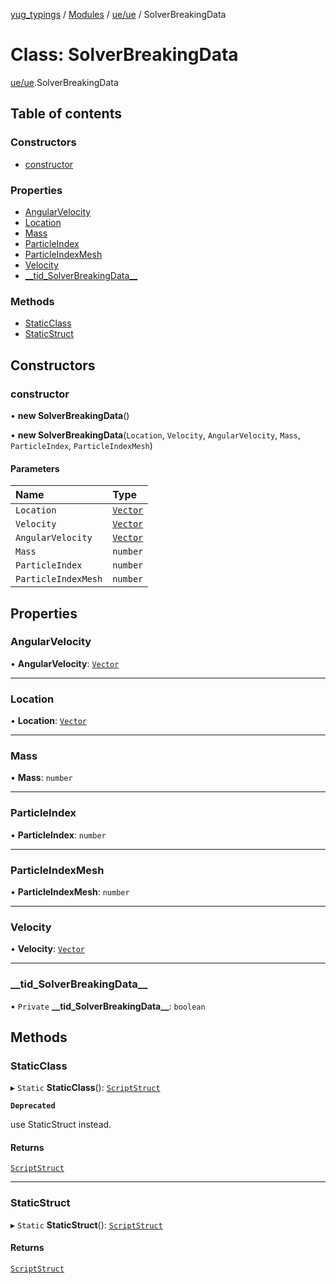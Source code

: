 [yug_typings](../README.md) / [Modules](../modules.md) / [ue/ue](../modules/ue_ue.md) / SolverBreakingData

# Class: SolverBreakingData

[ue/ue](../modules/ue_ue.md).SolverBreakingData

## Table of contents

### Constructors

- [constructor](ue_ue.SolverBreakingData.md#constructor)

### Properties

- [AngularVelocity](ue_ue.SolverBreakingData.md#angularvelocity)
- [Location](ue_ue.SolverBreakingData.md#location)
- [Mass](ue_ue.SolverBreakingData.md#mass)
- [ParticleIndex](ue_ue.SolverBreakingData.md#particleindex)
- [ParticleIndexMesh](ue_ue.SolverBreakingData.md#particleindexmesh)
- [Velocity](ue_ue.SolverBreakingData.md#velocity)
- [\_\_tid\_SolverBreakingData\_\_](ue_ue.SolverBreakingData.md#__tid_solverbreakingdata__)

### Methods

- [StaticClass](ue_ue.SolverBreakingData.md#staticclass)
- [StaticStruct](ue_ue.SolverBreakingData.md#staticstruct)

## Constructors

### constructor

• **new SolverBreakingData**()

• **new SolverBreakingData**(`Location`, `Velocity`, `AngularVelocity`, `Mass`, `ParticleIndex`, `ParticleIndexMesh`)

#### Parameters

| Name | Type |
| :------ | :------ |
| `Location` | [`Vector`](ue_ue_s.Vector.md) |
| `Velocity` | [`Vector`](ue_ue_s.Vector.md) |
| `AngularVelocity` | [`Vector`](ue_ue_s.Vector.md) |
| `Mass` | `number` |
| `ParticleIndex` | `number` |
| `ParticleIndexMesh` | `number` |

## Properties

### AngularVelocity

• **AngularVelocity**: [`Vector`](ue_ue_s.Vector.md)

___

### Location

• **Location**: [`Vector`](ue_ue_s.Vector.md)

___

### Mass

• **Mass**: `number`

___

### ParticleIndex

• **ParticleIndex**: `number`

___

### ParticleIndexMesh

• **ParticleIndexMesh**: `number`

___

### Velocity

• **Velocity**: [`Vector`](ue_ue_s.Vector.md)

___

### \_\_tid\_SolverBreakingData\_\_

• `Private` **\_\_tid\_SolverBreakingData\_\_**: `boolean`

## Methods

### StaticClass

▸ `Static` **StaticClass**(): [`ScriptStruct`](ue_ue.ScriptStruct.md)

**`Deprecated`**

use StaticStruct instead.

#### Returns

[`ScriptStruct`](ue_ue.ScriptStruct.md)

___

### StaticStruct

▸ `Static` **StaticStruct**(): [`ScriptStruct`](ue_ue.ScriptStruct.md)

#### Returns

[`ScriptStruct`](ue_ue.ScriptStruct.md)
